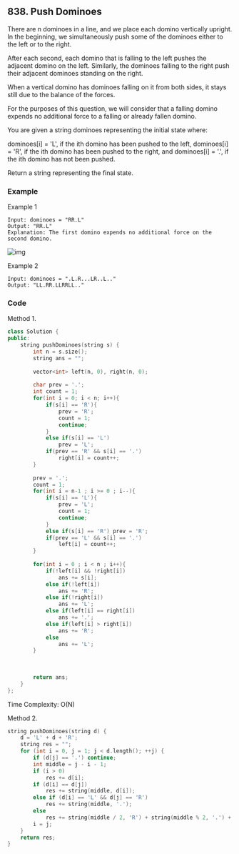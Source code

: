 ## 838. Push Dominoes

There are n dominoes in a line, and we place each domino vertically upright. In the beginning, we simultaneously push some of the dominoes either to the left or to the right.

After each second, each domino that is falling to the left pushes the adjacent domino on the left. Similarly, the dominoes falling to the right push their adjacent dominoes standing on the right.

When a vertical domino has dominoes falling on it from both sides, it stays still due to the balance of the forces.

For the purposes of this question, we will consider that a falling domino expends no additional force to a falling or already fallen domino.

You are given a string dominoes representing the initial state where:

dominoes[i] = 'L', if the ith domino has been pushed to the left,
dominoes[i] = 'R', if the ith domino has been pushed to the right, and
dominoes[i] = '.', if the ith domino has not been pushed.

Return a string representing the final state.

### Example
Example 1
```
Input: dominoes = "RR.L"
Output: "RR.L"
Explanation: The first domino expends no additional force on the second domino.
```

![img](https://s3-lc-upload.s3.amazonaws.com/uploads/2018/05/18/domino.png "img")

Example 2
```
Input: dominoes = ".L.R...LR..L.."
Output: "LL.RR.LLRRLL.."
```

### Code

Method 1.
```C++
class Solution {
public:
    string pushDominoes(string s) {
        int n = s.size();
        string ans = "";
        
        vector<int> left(n, 0), right(n, 0);
        
        char prev = '.';
        int count = 1;
        for(int i = 0; i < n; i++){
            if(s[i] == 'R'){
                prev = 'R';
                count = 1;
                continue;
            }
            else if(s[i] == 'L') 
                prev = 'L';
            if(prev == 'R' && s[i] == '.') 
                right[i] = count++;
        }
        
        prev = '.';
        count = 1;
        for(int i = n-1 ; i >= 0 ; i--){
            if(s[i] == 'L'){
                prev = 'L';
                count = 1;
                continue;
            }
            else if(s[i] == 'R') prev = 'R';
            if(prev == 'L' && s[i] == '.')
                left[i] = count++;
        }
        
        for(int i = 0 ; i < n ; i++){
            if(!left[i] && !right[i])
                ans += s[i];
            else if(!left[i])
                ans += 'R';
            else if(!right[i])
                ans += 'L';
            else if(left[i] == right[i])
                ans += '.';
            else if(left[i] > right[i])
                ans += 'R';
            else
                ans += 'L';
        }
        
        
        
        return ans;
    }
};
```

Time Complexity: O(N)

Method 2.

```c++
string pushDominoes(string d) {
    d = 'L' + d + 'R';
    string res = "";
    for (int i = 0, j = 1; j < d.length(); ++j) {
        if (d[j] == '.') continue;
        int middle = j - i - 1;
        if (i > 0)
            res += d[i];
        if (d[i] == d[j])
            res += string(middle, d[i]);
        else if (d[i] == 'L' && d[j] == 'R')
            res += string(middle, '.');
        else
            res += string(middle / 2, 'R') + string(middle % 2, '.') + string(middle / 2, 'L');
        i = j;
    }
    return res;
}
```